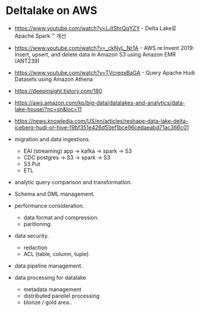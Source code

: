 # Deltalake on AWS
* https://www.youtube.com/watch?v=LJtShrQqYZY - Delta Lake로 Apache Spark ™ 개선
* https://www.youtube.com/watch?v=_ckNyL_Nr1A - AWS re:Invent 2019: Insert, upsert, and delete data in Amazon S3 using Amazon EMR (ANT239)

* https://www.youtube.com/watch?v=TVcreqxBaGA - Query Apache Hudi Datasets using Amazon Athena
* https://deepinsight.tistory.com/180
* https://aws.amazon.com/ko/big-data/datalakes-and-analytics/data-lake-house/?nc=sn&loc=11
* https://news.knowledia.com/US/en/articles/reshape-data-lake-delta-iceberg-hudi-or-hive-f9bf351e426d53ef1bce96cedaeabd71ac366c01

- migration and data ingestions.
    - EAI (streaming)
      app -> kafka -> spark -> S3
    - CDC
      postgres -> S3 -> spark -> S3
    - S3 Put
    - ETL   
      
      
- analytic query comparison and transformation.
- Schema and DML management.
- performance consideration.
    - data format and compression.
    - paritioning. 
- data security.
    - redaction
    - ACL (table, column, tuple)
- data pipeline management.
- data processing for datalake
    - metadata management
    - distributed parellel processing
    - blonze / gold area..
